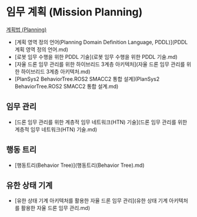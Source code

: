 # 임무 계획 (Mission Planning)
[계획법 (Planning)](../index.md)

- [계획 영역 정의 언어(Planning Domain Definition Language, PDDL)](PDDL 계획 영역 정의 언어.md)
- [로봇 임무 수행을 위한 PDDL 기술](로봇 임무 수행을 위한 PDDL 기술.md)
- [자율 드론 임무 관리를 위한 하이브리드 3계층 아키텍처](자율 드론 임무 관리를 위한 하이브리드 3계층 아키텍처.md)
- [PlanSys2 BehaviorTree.ROS2 SMACC2 통합 설계](PlanSys2 BehaviorTree.ROS2 SMACC2 통합 설계.md)

## 임무 관리

- [드론 임무 관리를 위한 계층적 임무 네트워크(HTN) 기술](드론 임무 관리를 위한 계층적 임무 네트워크(HTN) 기술.md)

## 행동 트리

- [행동트리(Behavior Tree)](행동트리(Behavior Tree).md)

## 유한 상태 기계

- [유한 상태 기계 아키텍처를 활용한 자율 드론 임무 관리](유한 상태 기계 아키텍처를 활용한 자율 드론 임무 관리.md)

